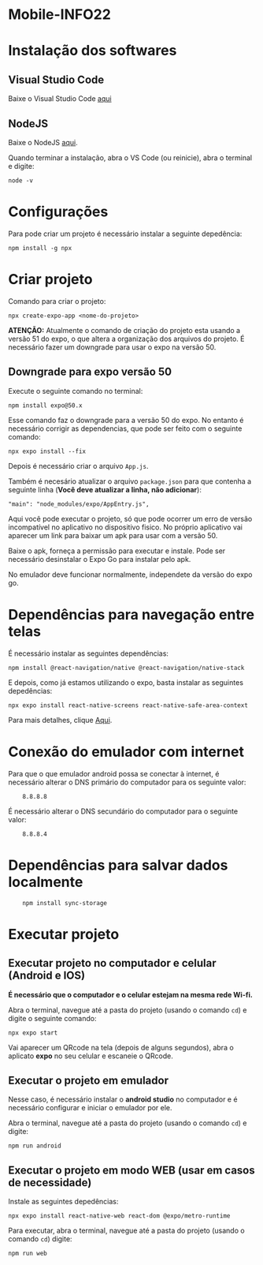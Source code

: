# Mobile-INFO22

# Instalação dos softwares

## Visual Studio Code

Baixe o Visual Studio Code [aqui](https://code.visualstudio.com/download)

## NodeJS

Baixe o NodeJS [aqui](https://nodejs.org/en).

Quando terminar a instalação, abra o VS Code (ou reinicie), abra o terminal e digite:

    node -v

# Configurações

Para pode criar um projeto é necessário instalar a seguinte depedência:

    npm install -g npx


# Criar projeto

Comando para criar o projeto:

    npx create-expo-app <nome-do-projeto>

**ATENÇÃO:** Atualmente o comando de criação do projeto esta usando a versão 51 do expo, o que altera a organização dos arquivos do projeto. É necessário fazer um downgrade para usar o expo na versão 50.

## Downgrade para expo versão 50

Execute o seguinte comando no terminal:

    npm install expo@50.x

Esse comando faz o downgrade para a versão 50 do expo. No entanto é necessário corrigir as dependencias, que pode ser feito com o seguinte comando:

    npx expo install --fix

Depois é necessário criar o arquivo `App.js`.

Também é necesário atualizar o arquivo `package.json` para que contenha a seguinte linha (**Você deve atualizar a linha, não adicionar**):

    "main": "node_modules/expo/AppEntry.js",

Aqui você pode executar o projeto, só que pode ocorrer um erro de versão incompatível no aplicativo no dispositivo fisico. No próprio aplicativo vai aparecer um link para baixar um apk para usar com a versão 50.

Baixe o apk, forneça a permissão para executar e instale. Pode ser necessário desinstalar o Expo Go para instalar pelo apk.

No emulador deve funcionar normalmente, independete da versão do expo go.

# Dependências para navegação entre telas

É necessário instalar as seguintes dependências:

    npm install @react-navigation/native @react-navigation/native-stack

E depois, como já estamos utilizando o expo, basta instalar as seguintes depedências:

    npx expo install react-native-screens react-native-safe-area-context

Para mais detalhes, clique [Aqui](https://reactnative.dev/docs/navigation#installation-and-setup).

# Conexão do emulador com internet

Para que o que emulador android possa se conectar à internet, é necessário alterar o DNS primário do computador para os seguinte valor:

        8.8.8.8

É necessário alterar o DNS secundário do computador para o seguinte valor:

        8.8.8.4

# Dependências para salvar dados localmente

        npm install sync-storage


# Executar projeto

## Executar projeto no computador e celular (Android e IOS)

**É necessário que o computador e o celular estejam na mesma rede Wi-fi.**

Abra o terminal, navegue até a pasta do projeto (usando o comando `cd`) e digite o seguinte comando:

    npx expo start

Vai aparecer um QRcode na tela (depois de alguns segundos), abra o aplicato **expo** no seu celular e escaneie o QRcode.

## Executar o projeto em emulador

Nesse caso, é necessário instalar o **android studio** no computador e é necessário configurar e iniciar o emulador por ele.

Abra o terminal, navegue até a pasta do projeto (usando o comando `cd`) e digite:

    npm run android

## Executar o projeto em modo WEB (usar em casos de necessidade)

Instale as seguintes depedências:

    npx expo install react-native-web react-dom @expo/metro-runtime

Para executar, abra o terminal, navegue até a pasta do projeto (usando o comando `cd`) digite:

    npm run web
